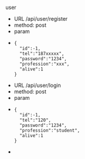 user

- URL /api/user/register
- method: post
- param
-     {
        "id":-1,
        "tel":"187xxxxx",
        "password":"1234",
        "profession":"xxx",
        "alive":1
      }
- URL /api/user/login
- method: post
- param
-     {
        "id":-1,
        "tel":"120",
        "password":"1234",
        "profession":"student",
        "alive":1
      }
- 

```